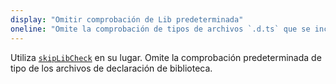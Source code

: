 ```yaml
---
display: "Omitir comprobación de Lib predeterminada"
oneline: "Omite la comprobación de tipos de archivos `.d.ts` que se incluyen con TypeScript."
---
```


Utiliza [`skipLibCheck`](#skipLibCheck) en su lugar. Omite la comprobación predeterminada de tipo de los archivos de declaración de biblioteca.
